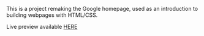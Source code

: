 This is a project remaking the Google homepage, used as an introduction to building webpages with HTML/CSS. 

Live preview available [HERE](https://abbasio.github.io/google-homepage/) 
